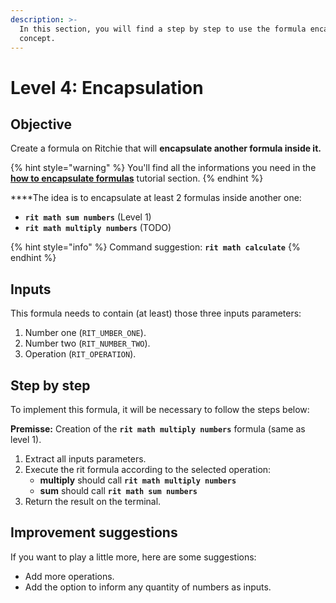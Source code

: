 ```yaml
---
description: >-
  In this section, you will find a step by step to use the formula encapsulation
  concept.
---
```


# Level 4: Encapsulation

## Objective

Create a formula on Ritchie that will **encapsulate another formula inside it.**

{% hint style="warning" %}
You'll find all the informations you need in the [**how to encapsulate formulas**](../tutorials/formulas/encapsulate-formulas.md) tutorial section.
{% endhint %}

  
****The idea is to encapsulate at least 2 formulas inside another one: 

* **`rit math sum numbers`** \(Level 1\)
* **`rit math multiply numbers`** \(TODO\)

{% hint style="info" %}
Command suggestion: **`rit math calculate`**
{% endhint %}

## Inputs

This formula needs to contain \(at least\) those three inputs parameters:

1. Number one \(`RIT_UMBER_ONE`\). 
2. Number two \(`RIT_NUMBER_TWO`\). 
3. Operation \(`RIT_OPERATION`\).

## Step by step

To implement this formula, it will be necessary to follow the steps below:

**Premisse:** Creation of the **`rit math multiply numbers`** formula \(same as level 1\).

1. Extract all inputs parameters. 
2. Execute the rit formula according to the selected operation:
   * **multiply** should call **`rit math multiply numbers`**
   * **sum** should call **`rit math sum numbers`**
3. Return the result on the terminal.

## Improvement suggestions

 If you want to play a little more, here are some suggestions:

* Add more operations. 
* Add the option to inform any quantity of numbers as inputs.

